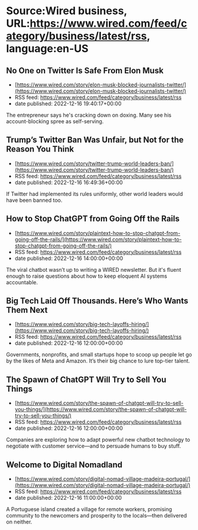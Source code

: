 # Source:Wired business, URL:https://www.wired.com/feed/category/business/latest/rss, language:en-US

## No One on Twitter Is Safe From Elon Musk
 - [https://www.wired.com/story/elon-musk-blocked-journalists-twitter/](https://www.wired.com/story/elon-musk-blocked-journalists-twitter/)
 - RSS feed: https://www.wired.com/feed/category/business/latest/rss
 - date published: 2022-12-16 19:40:17+00:00

The entrepreneur says he's cracking down on doxing. Many see his account-blocking spree as self-serving.

## Trump’s Twitter Ban Was Unfair, but Not for the Reason You Think
 - [https://www.wired.com/story/twitter-trump-world-leaders-ban/](https://www.wired.com/story/twitter-trump-world-leaders-ban/)
 - RSS feed: https://www.wired.com/feed/category/business/latest/rss
 - date published: 2022-12-16 16:49:36+00:00

If Twitter had implemented its rules uniformly, other world leaders would have been banned too.

## How to Stop ChatGPT from Going Off the Rails
 - [https://www.wired.com/story/plaintext-how-to-stop-chatgpt-from-going-off-the-rails/](https://www.wired.com/story/plaintext-how-to-stop-chatgpt-from-going-off-the-rails/)
 - RSS feed: https://www.wired.com/feed/category/business/latest/rss
 - date published: 2022-12-16 14:00:00+00:00

The viral chatbot wasn’t up to writing a WIRED newsletter. But it's fluent enough to raise questions about how to keep eloquent AI systems accountable.

## Big Tech Laid Off Thousands. Here’s Who Wants Them Next
 - [https://www.wired.com/story/big-tech-layoffs-hiring/](https://www.wired.com/story/big-tech-layoffs-hiring/)
 - RSS feed: https://www.wired.com/feed/category/business/latest/rss
 - date published: 2022-12-16 12:00:00+00:00

Governments, nonprofits, and small startups hope to scoop up people let go by the likes of Meta and Amazon. It’s their big chance to lure top-tier talent.

## The Spawn of ChatGPT Will Try to Sell You Things
 - [https://www.wired.com/story/the-spawn-of-chatgpt-will-try-to-sell-you-things/](https://www.wired.com/story/the-spawn-of-chatgpt-will-try-to-sell-you-things/)
 - RSS feed: https://www.wired.com/feed/category/business/latest/rss
 - date published: 2022-12-16 12:00:00+00:00

Companies are exploring how to adapt powerful new chatbot technology to negotiate with customer service—and to persuade humans to buy stuff.

## Welcome to Digital Nomadland
 - [https://www.wired.com/story/digital-nomad-village-madeira-portugal/](https://www.wired.com/story/digital-nomad-village-madeira-portugal/)
 - RSS feed: https://www.wired.com/feed/category/business/latest/rss
 - date published: 2022-12-16 11:00:00+00:00

A Portuguese island created a village for remote workers, promising community to the newcomers and prosperity to the locals—then delivered on neither.

